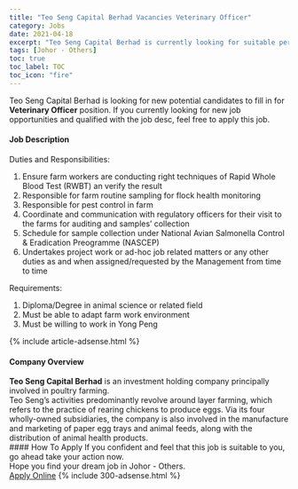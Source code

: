```yaml
---
title: "Teo Seng Capital Berhad Vacancies Veterinary Officer" 
category: Jobs 
date: 2021-04-18 
excerpt: "Teo Seng Capital Berhad is currently looking for suitable person to fill in the Veterinary Officer which based in Johor - Others" 
tags: [Johor - Others] 
toc: true 
toc_label: TOC 
toc_icon: "fire" 
--- 
```


<p>Teo Seng Capital Berhad is looking for new potential candidates to fill in for <b>Veterinary Officer</b> position. If you currently looking for new job opportunities and qualified with the job desc, feel free to apply this job.
</p><div><div><h4>Job Description</h4></div><div><div><span><div><p>Duties and Responsibilities:</p><ol><li>Ensure farm workers are conducting right techniques of Rapid Whole Blood Test (RWBT) an verify the result</li><li>Responsible for farm routine sampling for flock health monitoring</li><li>Responsible for pest control in farm</li><li>Coordinate and communication with regulatory officers for their visit to the farms for auditing and samples&#8217; collection</li><li>Schedule for sample collection under National Avian Salmonella Control &amp; Eradication Preogramme (NASCEP)</li><li>Undertakes project work or ad-hoc job related matters or any other duties as and when assigned/requested by the Management from time to time</li></ol><p>Requirements:</p><ol><li>Diploma/Degree in animal science or related field</li><li>Must be able to adapt farm work environment</li><li>Must be willing to work in Yong Peng</li></ol></div></span></div></div></div> 
{% include article-adsense.html %} 
<div><div><h4>Company Overview</h4></div><div><div><span><div><div>
<div><strong>Teo Seng Capital Berhad</strong> is an investment holding company principally involved in poultry farming.</div>
<div>Teo Seng&#8217;s activities predominantly revolve around layer farming, which refers to the practice of rearing chickens to produce eggs. Via its four wholly-owned subsidiaries, the company is also involved in the manufacture and marketing of paper egg trays and animal feeds, along with the distribution of animal health products.</div>
</div></div></span></div></div></div> 
#### How To Apply 
If you confident and feel that this job is suitable to you, go ahead take your action now. <br/> 
Hope you find your dream job in Johor - Others. <br/> 
<a href="https://www.jobstreet.com.my/en/job/veterinary-officer-4520291?jobId=jobstreet-my-job-4520291&" class="btn btn--info" target="_blank" rel="nofollow noopenner">Apply Online</a> 
{% include 300-adsense.html %} 